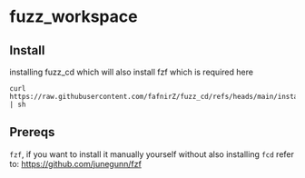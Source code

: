 # fuzz_workspace

## Install
installing fuzz_cd which will also install fzf which is required here
```
curl https://raw.githubusercontent.com/fafnirZ/fuzz_cd/refs/heads/main/install.sh | sh
```

## Prereqs
`fzf`, if you want to install it manually yourself without also installing `fcd` refer to:
https://github.com/junegunn/fzf
